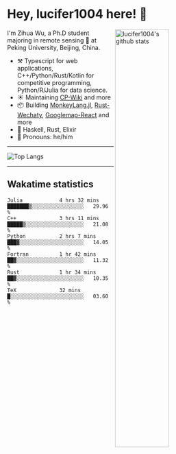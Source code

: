 # Hey, lucifer1004 here! :wave:

<img width="50%" align="right" alt="lucifer1004's github stats" src="https://github-readme-stats.vercel.app/api?username=lucifer1004&show_icons=true">

I'm Zihua Wu, a Ph.D student majoring in remote sensing :satellite: at Peking University, Beijing, China.

- :hammer_and_pick: Typescript for web applications, C++/Python/Rust/Kotlin for competitive programming, Python/R/Julia for data science.
- :sunny: Maintaining [CP-Wiki](https://cp-wiki.vercel.app) and more 
- :package: Building [MonkeyLang.jl](https://github.com/lucifer1004/MonkeyLang.jl), [Rust-Wechaty](https://github.com/wechaty/rust-wechaty), [Googlemap-React](https://github.com/googlemap-react/googlemap-react) and more
- :seedling: Haskell, Rust, Elixir
- :man: Pronouns: he/him

---

![Top Langs](https://github-readme-stats.vercel.app/api/top-langs/?username=lucifer1004&layout=compact)

---

## Wakatime statistics

<!--START_SECTION:waka-->

```text
Julia            4 hrs 32 mins   ███████▒░░░░░░░░░░░░░░░░░   29.96 %
C++              3 hrs 11 mins   █████▒░░░░░░░░░░░░░░░░░░░   21.08 %
Python           2 hrs 7 mins    ███▓░░░░░░░░░░░░░░░░░░░░░   14.05 %
Fortran          1 hr 42 mins    ██▓░░░░░░░░░░░░░░░░░░░░░░   11.32 %
Rust             1 hr 34 mins    ██▓░░░░░░░░░░░░░░░░░░░░░░   10.35 %
TeX              32 mins         █░░░░░░░░░░░░░░░░░░░░░░░░   03.60 %
```

<!--END_SECTION:waka-->
